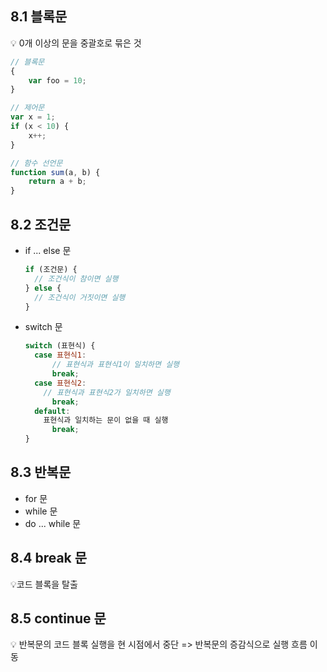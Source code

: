 ## 8.1 블록문

💡 0개 이상의 문을 중괄호로 묶은 것

```js
// 블록문
{
	var foo = 10;
}

// 제어문
var x = 1;
if (x < 10) {
	x++;
}

// 함수 선언문
function sum(a, b) {
	return a + b;
}
```

## 8.2 조건문

- if ... else 문
  ```js
  if (조건문) {
  	// 조건식이 참이면 실행
  } else {
  	// 조건식이 거짓이면 실행
  }
  ```
- switch 문
  ```js
  switch (표현식) {
  	case 표현식1:
  		// 표현식과 표현식1이 일치하면 실행
  		break;
  	case 표현식2:
      // 표현식과 표현식2가 일치하면 실행
  		break;
  	default:
      표현식과 일치하는 문이 없을 때 실행
  		break;
  }
  ```

## 8.3 반복문

- for 문
- while 문
- do ... while 문

## 8.4 break 문

💡코드 블록을 탈출

## 8.5 continue 문

💡 반복문의 코드 블록 실행을 현 시점에서 중단 => 반복문의 증감식으로 실행 흐름 이동
